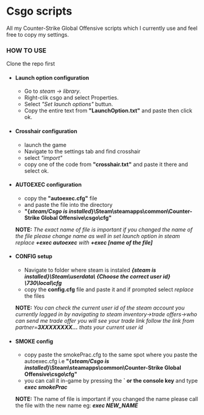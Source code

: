 # Csgo scripts
All my Counter-Strike Global Offensive scripts which I currently use and feel free to copy my settings.


### HOW TO USE
Clone the repo first

* #### Launch option configuration
  * Go to *steam -> library*.
  * Right-clik csgo and select Properties.
  * Select *"Set launch options"* buttun.
  * Copy the entire text from **"LaunchOption.txt"** and paste then click ok.

* #### Crosshair configuration
  * launch the game
  * Navigate to the settings tab and find crosshair
  * select *"import"*
  * copy one of the code from **"crosshair.txt"** and paste it there and select ok.

* #### AUTOEXEC configuration
  * copy the **"autoexec.cfg"** file 
  * and paste the file into the directory
  * **"{*steam/Csgo is installed*}\Steam\steamapps\common\Counter-Strike Global Offensive\csgo\cfg"**

  **NOTE:** *The exact name of file is important if you changed the name of the file please change name as well in set launch option in steam*
  *replace **+exec autoexec** with **+exec [name of the file]***

* #### CONFIG setup
  * Navigate to folder where steam is instaled ***{steam is installed}\Steam\userdata\ {Choose the correct user id} \730\local\cfg***
  * copy the **config.cfg** file and paste it and if prompted select *replace* the files
 
  **NOTE:** *You can check the current user id of the steam account you currently logged in by navigating to steam inventory->trade offers->who can send me trade offer
  you will see your trade link follow the link from partner=**3XXXXXXXX...** thats your current user id*

* #### SMOKE config
  * copy paste the smokePrac.cfg to the same spot where you paste the autoexec.cfg i.e **"{*steam/Csgo is installed*}\Steam\steamapps\common\Counter-Strike Global Offensive\csgo\cfg"**
  * you can call it in-game by pressing the **` or the console key** and type ***exec smokePrac***
 
  **NOTE:** The name of file is important if you changed the name please call the file with the new name eg: ***exec NEW_NAME***
